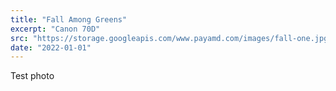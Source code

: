 ```yaml
---
title: "Fall Among Greens"
excerpt: "Canon 70D"
src: "https://storage.googleapis.com/www.payamd.com/images/fall-one.jpg"
date: "2022-01-01"
---
```


Test photo